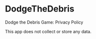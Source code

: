 # DodgeTheDebris
Dodge the Debris Game: Privacy Policy

This app does not collect or store any data. 
